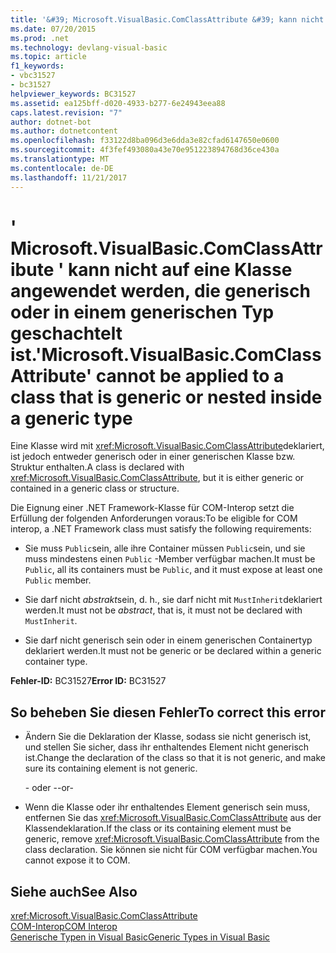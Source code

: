 ```yaml
---
title: '&#39; Microsoft.VisualBasic.ComClassAttribute &#39; kann nicht auf eine Klasse angewendet werden, die generisch oder in einem generischen Typ geschachtelt ist.'
ms.date: 07/20/2015
ms.prod: .net
ms.technology: devlang-visual-basic
ms.topic: article
f1_keywords:
- vbc31527
- bc31527
helpviewer_keywords: BC31527
ms.assetid: ea125bff-d020-4933-b277-6e24943eea88
caps.latest.revision: "7"
author: dotnet-bot
ms.author: dotnetcontent
ms.openlocfilehash: f33122d8ba096d3e6dda3e82cfad6147650e0600
ms.sourcegitcommit: 4f3fef493080a43e70e951223894768d36ce430a
ms.translationtype: MT
ms.contentlocale: de-DE
ms.lasthandoff: 11/21/2017
---
```

# <a name="39microsoftvisualbasiccomclassattribute39-cannot-be-applied-to-a-class-that-is-generic-or-nested-inside-a-generic-type"></a><span data-ttu-id="cd157-102">&#39; Microsoft.VisualBasic.ComClassAttribute &#39; kann nicht auf eine Klasse angewendet werden, die generisch oder in einem generischen Typ geschachtelt ist.</span><span class="sxs-lookup"><span data-stu-id="cd157-102">&#39;Microsoft.VisualBasic.ComClassAttribute&#39; cannot be applied to a class that is generic or nested inside a generic type</span></span>
<span data-ttu-id="cd157-103">Eine Klasse wird mit <xref:Microsoft.VisualBasic.ComClassAttribute>deklariert, ist jedoch entweder generisch oder in einer generischen Klasse bzw. Struktur enthalten.</span><span class="sxs-lookup"><span data-stu-id="cd157-103">A class is declared with <xref:Microsoft.VisualBasic.ComClassAttribute>, but it is either generic or contained in a generic class or structure.</span></span>  
  
 <span data-ttu-id="cd157-104">Die Eignung einer .NET Framework-Klasse für COM-Interop setzt die Erfüllung der folgenden Anforderungen voraus:</span><span class="sxs-lookup"><span data-stu-id="cd157-104">To be eligible for COM interop, a .NET Framework class must satisfy the following requirements:</span></span>  
  
-   <span data-ttu-id="cd157-105">Sie muss `Public`sein, alle ihre Container müssen `Public`sein, und sie muss mindestens einen `Public` -Member verfügbar machen.</span><span class="sxs-lookup"><span data-stu-id="cd157-105">It must be `Public`, all its containers must be `Public`, and it must expose at least one `Public` member.</span></span>  
  
-   <span data-ttu-id="cd157-106">Sie darf nicht *abstrakt*sein, d. h., sie darf nicht mit `MustInherit`deklariert werden.</span><span class="sxs-lookup"><span data-stu-id="cd157-106">It must not be *abstract*, that is, it must not be declared with `MustInherit`.</span></span>  
  
-   <span data-ttu-id="cd157-107">Sie darf nicht generisch sein oder in einem generischen Containertyp deklariert werden.</span><span class="sxs-lookup"><span data-stu-id="cd157-107">It must not be generic or be declared within a generic container type.</span></span>  
  
 <span data-ttu-id="cd157-108">**Fehler-ID:** BC31527</span><span class="sxs-lookup"><span data-stu-id="cd157-108">**Error ID:** BC31527</span></span>  
  
## <a name="to-correct-this-error"></a><span data-ttu-id="cd157-109">So beheben Sie diesen Fehler</span><span class="sxs-lookup"><span data-stu-id="cd157-109">To correct this error</span></span>  
  
-   <span data-ttu-id="cd157-110">Ändern Sie die Deklaration der Klasse, sodass sie nicht generisch ist, und stellen Sie sicher, dass ihr enthaltendes Element nicht generisch ist.</span><span class="sxs-lookup"><span data-stu-id="cd157-110">Change the declaration of the class so that it is not generic, and make sure its containing element is not generic.</span></span>  
  
     <span data-ttu-id="cd157-111">- oder -</span><span class="sxs-lookup"><span data-stu-id="cd157-111">-or-</span></span>  
  
-   <span data-ttu-id="cd157-112">Wenn die Klasse oder ihr enthaltendes Element generisch sein muss, entfernen Sie das <xref:Microsoft.VisualBasic.ComClassAttribute> aus der Klassendeklaration.</span><span class="sxs-lookup"><span data-stu-id="cd157-112">If the class or its containing element must be generic, remove <xref:Microsoft.VisualBasic.ComClassAttribute> from the class declaration.</span></span> <span data-ttu-id="cd157-113">Sie können sie nicht für COM verfügbar machen.</span><span class="sxs-lookup"><span data-stu-id="cd157-113">You cannot expose it to COM.</span></span>  
  
## <a name="see-also"></a><span data-ttu-id="cd157-114">Siehe auch</span><span class="sxs-lookup"><span data-stu-id="cd157-114">See Also</span></span>  
 <xref:Microsoft.VisualBasic.ComClassAttribute>  
 [<span data-ttu-id="cd157-115">COM-Interop</span><span class="sxs-lookup"><span data-stu-id="cd157-115">COM Interop</span></span>](../../visual-basic/programming-guide/com-interop/index.md)  
 [<span data-ttu-id="cd157-116">Generische Typen in Visual Basic</span><span class="sxs-lookup"><span data-stu-id="cd157-116">Generic Types in Visual Basic</span></span>](../../visual-basic/programming-guide/language-features/data-types/generic-types.md)
